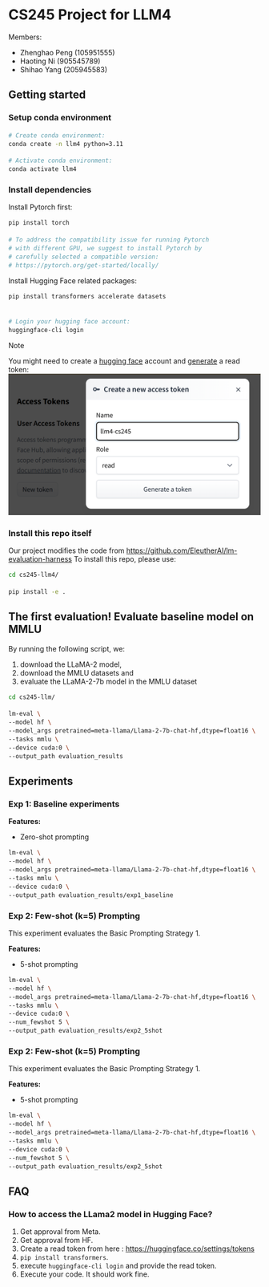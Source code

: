 # CS245 Project for LLM4

Members:
* Zhenghao Peng (105951555)
* Haoting Ni (905545789)
* Shihao Yang (205945583)


## Getting started


### Setup conda environment

```bash
# Create conda environment:
conda create -n llm4 python=3.11

# Activate conda environment:
conda activate llm4
```

### Install dependencies

Install Pytorch first:
```bash
pip install torch

# To address the compatibility issue for running Pytorch
# with different GPU, we suggest to install Pytorch by
# carefully selected a compatible version: 
# https://pytorch.org/get-started/locally/
```

Install Hugging Face related packages:
```bash
pip install transformers accelerate datasets


# Login your hugging face account:
huggingface-cli login
```

> [!NOTE]
> You might need to create a [hugging face](https://huggingface.co/) account and [generate](https://huggingface.co/settings/tokens) a read token:
> ![](figs/hf-token.png)


### Install this repo itself


Our project modifies the code from https://github.com/EleutherAI/lm-evaluation-harness
To install this repo, please use:
```bash
cd cs245-llm4/

pip install -e .
```

## The first evaluation! Evaluate baseline model on MMLU

By running the following script, we:
1. download the LLaMA-2 model, 
2. download the MMLU datasets and 
3. evaluate the LLaMA-2-7b model in the MMLU dataset

```bash
cd cs245-llm/

lm-eval \
--model hf \
--model_args pretrained=meta-llama/Llama-2-7b-chat-hf,dtype=float16 \
--tasks mmlu \
--device cuda:0 \
--output_path evaluation_results
```


## Experiments


### Exp 1: Baseline experiments

**Features:**
* Zero-shot prompting

```bash
lm-eval \
--model hf \
--model_args pretrained=meta-llama/Llama-2-7b-chat-hf,dtype=float16 \
--tasks mmlu \
--device cuda:0 \
--output_path evaluation_results/exp1_baseline
```


### Exp 2: Few-shot (k=5) Prompting


This experiment evaluates the Basic Prompting Strategy 1.

**Features:**
* 5-shot prompting

```bash
lm-eval \
--model hf \
--model_args pretrained=meta-llama/Llama-2-7b-chat-hf,dtype=float16 \
--tasks mmlu \
--device cuda:0 \
--num_fewshot 5 \
--output_path evaluation_results/exp2_5shot
```


### Exp 2: Few-shot (k=5) Prompting


This experiment evaluates the Basic Prompting Strategy 1.

**Features:**
* 5-shot prompting

```bash
lm-eval \
--model hf \
--model_args pretrained=meta-llama/Llama-2-7b-chat-hf,dtype=float16 \
--tasks mmlu \
--device cuda:0 \
--num_fewshot 5 \
--output_path evaluation_results/exp2_5shot
```




## FAQ


### How to access the LLama2 model in Hugging Face?

1. Get approval from Meta.
2. Get approval from HF.
3. Create a read token from here : https://huggingface.co/settings/tokens
4. `pip install transformers`.
5. execute `huggingface-cli login` and provide the read token.
6. Execute your code. It should work fine.
